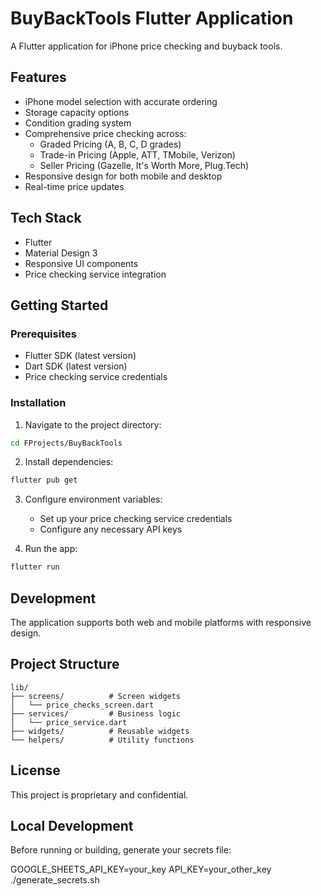 # BuyBackTools Flutter Application

A Flutter application for iPhone price checking and buyback tools.

## Features

- iPhone model selection with accurate ordering
- Storage capacity options
- Condition grading system
- Comprehensive price checking across:
  - Graded Pricing (A, B, C, D grades)
  - Trade-in Pricing (Apple, ATT, TMobile, Verizon)
  - Seller Pricing (Gazelle, It's Worth More, Plug.Tech)
- Responsive design for both mobile and desktop
- Real-time price updates

## Tech Stack

- Flutter
- Material Design 3
- Responsive UI components
- Price checking service integration

## Getting Started

### Prerequisites

- Flutter SDK (latest version)
- Dart SDK (latest version)
- Price checking service credentials

### Installation

1. Navigate to the project directory:
```bash
cd FProjects/BuyBackTools
```

2. Install dependencies:
```bash
flutter pub get
```

3. Configure environment variables:
   - Set up your price checking service credentials
   - Configure any necessary API keys

4. Run the app:
```bash
flutter run
```

## Development

The application supports both web and mobile platforms with responsive design.

## Project Structure

```
lib/
├── screens/          # Screen widgets
│   └── price_checks_screen.dart
├── services/         # Business logic
│   └── price_service.dart
├── widgets/          # Reusable widgets
└── helpers/          # Utility functions
```

## License

This project is proprietary and confidential.

## Local Development

Before running or building, generate your secrets file:

GOOGLE_SHEETS_API_KEY=your_key API_KEY=your_other_key ./generate_secrets.sh

